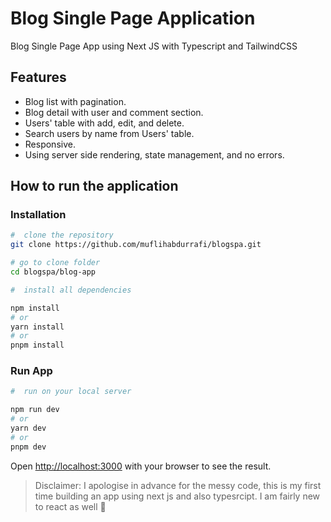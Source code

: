 # Blog Single Page Application

Blog Single Page App using Next JS with Typescript and TailwindCSS

## Features

-   Blog list with pagination.
-   Blog detail with user and comment section.
-   Users' table with add, edit, and delete.
-   Search users by name from Users' table.
-   Responsive.
-   Using server side rendering, state management, and no errors.

## How to run the application

### Installation

```bash
#  clone the repository
git clone https://github.com/muflihabdurrafi/blogspa.git

# go to clone folder
cd blogspa/blog-app

#  install all dependencies

npm install
# or
yarn install
# or
pnpm install
```

### Run App

```bash
#  run on your local server

npm run dev
# or
yarn dev
# or
pnpm dev
```

Open [http://localhost:3000](http://localhost:3000) with your browser to see the result.

> Disclaimer: I apologise in advance for the messy code, this is my first time building an app using next js and also typesrcipt. I am fairly new to react as well 🙏
